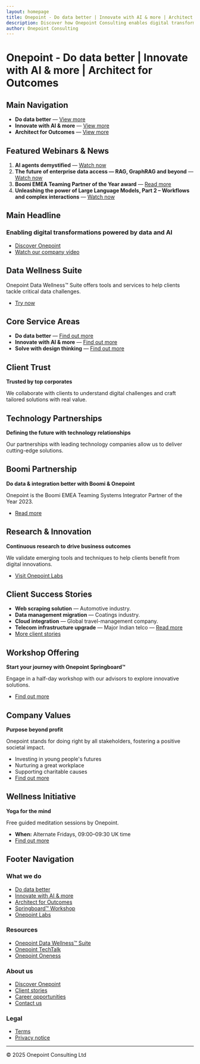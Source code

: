 ```yaml
---
layout: homepage
title: Onepoint - Do data better | Innovate with AI & more | Architect for Outcomes
description: Discover how Onepoint Consulting enables digital transformation with data and AI, empowering businesses to solve complex challenges.
author: Onepoint Consulting
---
```


# Onepoint - Do data better | Innovate with AI & more | Architect for Outcomes

## Main Navigation

- **Do data better** — [View more](https://www.onepointltd.com/#do-data-better)
- **Innovate with AI & more** — [View more](https://www.onepointltd.com/#innovate-with-ai-and-more)
- **Architect for Outcomes** — [View more](https://www.onepointltd.com/architect-for-outcomes/)

## Featured Webinars & News

1. **AI agents demystified** — [Watch now](https://www.onepointltd.com/techtalk/ai-agents-demystified/)
2. **The future of enterprise data access — RAG, GraphRAG and beyond** — [Watch now](https://www.onepointltd.com/techtalk/the-future-of-enterprise-data-access/)
3. **Boomi EMEA Teaming Partner of the Year award** — [Read more](https://www.onepointltd.com/boomi#award)
4. **Unleashing the power of Large Language Models, Part 2 – Workflows and complex interactions** — [Watch now](https://www.onepointltd.com/techtalk/unleashing-the-power-of-large-language-models-part-2-workflows-and-complex-interactions/)

## Main Headline

### Enabling digital transformations powered by data and AI

- [Discover Onepoint](https://www.onepointltd.com/discover-onepoint/)
- [Watch our company video](https://www.onepointltd.com/#elementor-action%3Aaction%3Dpopup%3Aopen%26settings%3DeyJpZCI6IjQ0NzUiLCJ0b2dnbGUiOmZhbHNlfQ%3D%3D)

## Data Wellness Suite

Onepoint Data Wellness™ Suite offers tools and services to help clients tackle critical data challenges.

- [Try now](https://www.onepointltd.com/data-wellness/)

## Core Service Areas

- **Do data better** — [Find out more](https://www.onepointltd.com/do-data-better/)
- **Innovate with AI & more** — [Find out more](https://www.onepointltd.com/innovate-with-ai-more/)
- **Solve with design thinking** — [Find out more](https://www.onepointltd.com/solve-with-design-thinking/)

## Client Trust

**Trusted by top corporates**

We collaborate with clients to understand digital challenges and craft tailored solutions with real value.

## Technology Partnerships

**Defining the future with technology relationships**

Our partnerships with leading technology companies allow us to deliver cutting-edge solutions.

## Boomi Partnership

**Do data & integration better with Boomi & Onepoint**

Onepoint is the Boomi EMEA Teaming Systems Integrator Partner of the Year 2023.

- [Read more](https://www.onepointltd.com/boomi#award/)

## Research & Innovation

**Continuous research to drive business outcomes**

We validate emerging tools and techniques to help clients benefit from digital innovations.

- [Visit Onepoint Labs](https://www.onepointltd.com/onepoint-labs)

## Client Success Stories

- **Web scraping solution** — Automotive industry.
- **Data management migration** — Coatings industry.
- **Cloud integration** — Global travel-management company.
- **Telecom infrastructure upgrade** — Major Indian telco — [Read more](https://www.onepointltd.com/case-studies/indian-telcom-sdl-case-study/)
- [More client stories](https://www.onepointltd.com/client-stories/)

## Workshop Offering

**Start your journey with Onepoint Springboard™**

Engage in a half-day workshop with our advisors to explore innovative solutions.

- [Find out more](https://www.onepointltd.com/onepoint-springboard/)

## Company Values

**Purpose beyond profit**

Onepoint stands for doing right by all stakeholders, fostering a positive societal impact.

- Investing in young people's futures
- Nurturing a great workplace
- Supporting charitable causes
- [Find out more](https://www.onepointltd.com/purpose-beyond-profit)

## Wellness Initiative

**Yoga for the mind**

Free guided meditation sessions by Onepoint.

- **When:** Alternate Fridays, 09:00–09:30 UK time
- [Find out more](https://www.onepointltd.com/oneness/)

## Footer Navigation

### What we do

- [Do data better](https://www.onepointltd.com/do-data-better)
- [Innovate with AI & more](https://www.onepointltd.com/innovate-with-ai-more/)
- [Architect for Outcomes](https://www.onepointltd.com/architect-for-outcomes/)
- [Springboard™ Workshop](https://www.onepointltd.com/onepoint-springboard/)
- [Onepoint Labs](https://www.onepointltd.com/onepoint-labs/)

### Resources

- [Onepoint Data Wellness™ Suite](https://www.onepointltd.com/data-wellness/)
- [Onepoint TechTalk](https://www.onepointltd.com/techtalk)
- [Onepoint Oneness](https://www.onepointltd.com/oneness/)

### About us

- [Discover Onepoint](https://www.onepointltd.com/discover-onepoint/)
- [Client stories](https://www.onepointltd.com/client-stories/)
- [Career opportunities](https://www.onepointltd.com/career-opportunities/)
- [Contact us](https://www.onepointltd.com/contact-us/)

### Legal

- [Terms](https://www.onepointltd.com/policies/)
- [Privacy notice](https://www.onepointltd.com/policies/privacy-policy/)

---

© 2025 Onepoint Consulting Ltd
